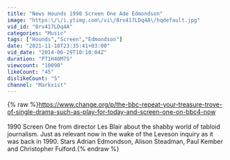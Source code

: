 ```yaml
---
title: "News Hounds 1990 Screen One Ade Edmondson"
image: "https:\/\/i.ytimg.com\/vi\/8rv417LDq4A\/hqdefault.jpg"
vid_id: "8rv417LDq4A"
categories: "Music"
tags: ["Hounds","Screen","Edmondson"]
date: "2021-11-18T23:35:41+03:00"
vid_date: "2014-06-29T10:10:04Z"
duration: "PT1H40M7S"
viewcount: "10090"
likeCount: "45"
dislikeCount: "5"
channel: "Markxist"
---
```

{% raw %}<a rel="nofollow" target="blank" href="https://www.change.org/p/the-bbc-repeat-your-treasure-trove-of-single-drama-such-as-play-for-today-and-screen-one-on-bbc4-now">https://www.change.org/p/the-bbc-repeat-your-treasure-trove-of-single-drama-such-as-play-for-today-and-screen-one-on-bbc4-now</a><br /><br />1990 Screen One from director Les Blair about the shabby world of tabloid journalism. Just as relevant now in the wake of the Leveson inquiry as it was back in 1990. Stars Adrian Edmondson, Alison Steadman, Paul Kember and Christopher Fulford.{% endraw %}
